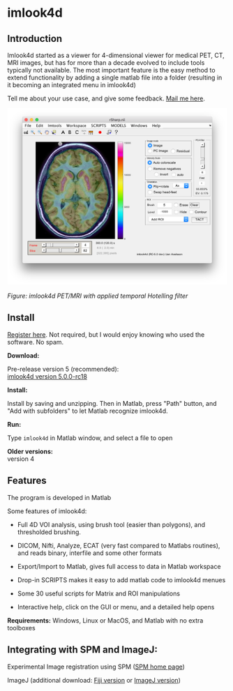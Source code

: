 imlook4d
========

Introduction
------------

Imlook4d started as a viewer for 4-dimensional viewer for medical PET, CT, MRI
images, but has for more than a decade evolved to include tools typically not
available. The most important feature is the easy method to extend functionality
by adding a single matlab file into a folder (resulting in it becoming an
integrated menu in imlook4d)

Tell me about your use case, and give some feedback. [Mail me
here](mailto:axelsson.jan@gmail.com).

![](Imlook4d_PET_MRI_screenshot.png)

*Figure: imlook4d PET/MRI with applied temporal Hotelling filter*

Install
-------

[Register
here](https://docs.google.com/forms/viewform?hl=sv&id=1r-sMEdU94hLp7M_old8AhXE10FLTS6ARFFVNNRJUo8k).
Not required, but I would enjoy knowing who used the software. No spam.

**Download:**

Pre-release version 5 (recommended):  
[imlook4d version
5.0.0-rc18](https://drive.google.com/uc?export=download&id=12uG7-vkIFHpvWtMohuo3O-oszpjFGL98)

**Install:**

Install by saving and unzipping. Then in Matlab, press "Path" button, and "Add
with subfolders" to let Matlab recognize imlook4d.

**Run:**

Type `imlook4d` in Matlab window, and select a file to open

**Older versions:**  
version 4

Features
--------

The program is developed in Matlab

Some features of imlook4d:

-   Full 4D VOI analysis, using brush tool (easier than polygons), and
    thresholded brushing.

-   DICOM, Nifti, Analyze, ECAT (very fast compared to Matlabs routines), and
    reads binary, interfile and some other formats

-   Export/Import to Matlab, gives full access to data in Matlab workspace

-   Drop-in SCRIPTS  makes it easy to add matlab code to imlook4d menues

-   Some 30 useful scripts for Matrix and ROI manipulations

-   Interactive help, click on the GUI or menu, and a detailed help opens

**Requirements:**  Windows, Linux or MacOS, and Matlab with no extra toolboxes

Integrating with SPM and ImageJ:
--------------------------------

Experimental Image registration using SPM ([SPM home
page](http://www.fil.ion.ucl.ac.uk/spm/))

ImageJ (additional download: [Fiji version](https://fiji.sc/) or [ImageJ
version](https://imagej.nih.gov/ij/download.html))
